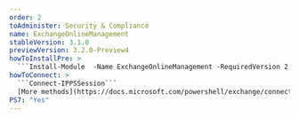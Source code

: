 ```yaml
---
order: 2
toAdminister: Security & Compliance
name: ExchangeOnlineManagement
stableVersion: 3.1.0
previewVersion: 3.2.0-Preview4
howToInstallPre: >
  ```Install-Module  -Name ExchangeOnlineManagement -RequiredVersion 2.0.6-Preview5 -AllowPrerelease```
howToConnect: >
  ```Connect-IPPSSession```
  [More methods](https://docs.microsoft.com/powershell/exchange/connect-to-scc-powershell?view=exchange-ps?WT.mc_id=M365-MVP-5004663)
PS7: "Yes"
---
```

